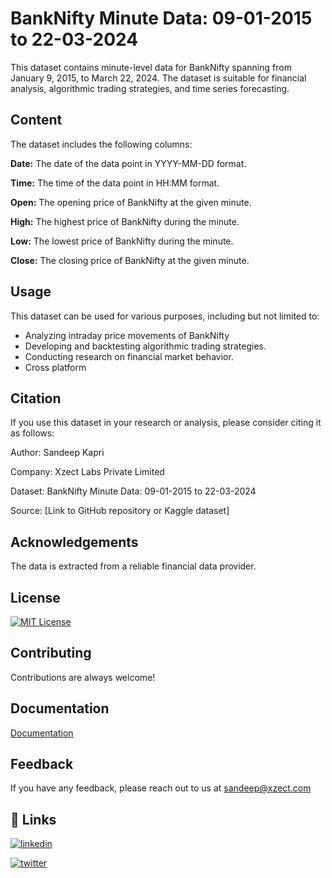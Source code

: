 
# BankNifty Minute Data: 09-01-2015 to 22-03-2024

This dataset contains minute-level data for BankNifty spanning from January 9, 2015, to March 22, 2024. The dataset is suitable for financial analysis, algorithmic trading strategies, and time series forecasting.


## Content
The dataset includes the following columns:

**Date:** The date of the data point in YYYY-MM-DD format.

**Time:** The time of the data point in HH:MM format.

**Open:** The opening price of BankNifty at the given minute.

**High:** The highest price of BankNifty during the minute.

**Low:** The lowest price of BankNifty during the minute.

**Close:** The closing price of BankNifty at the given minute.


## Usage
This dataset can be used for various purposes, including but not limited to:
- Analyzing intraday price movements of BankNifty
- Developing and backtesting algorithmic trading strategies.
- Conducting research on financial market behavior.
- Cross platform


## Citation
If you use this dataset in your research or analysis, please consider citing it as follows:

Author: Sandeep Kapri

Company: Xzect Labs Private Limited

Dataset: BankNifty Minute Data: 09-01-2015 to 22-03-2024

Source: [Link to GitHub repository or Kaggle dataset]


## Acknowledgements

The data is extracted from a reliable financial data provider.



## License


[![MIT License](https://img.shields.io/badge/License-MIT-green.svg)](https://choosealicense.com/licenses/mit/)


## Contributing

Contributions are always welcome!



## Documentation

[Documentation](https://linktodocumentation)


## Feedback

If you have any feedback, please reach out to us at sandeep@xzect.com


## 🔗 Links


[![linkedin](https://img.shields.io/badge/linkedin-0A66C2?style=for-the-badge&logo=linkedin&logoColor=white)](https://www.linkedin.com/in/sandeep-kapri/)

[![twitter](https://img.shields.io/badge/twitter-1DA1F2?style=for-the-badge&logo=twitter&logoColor=white)](https://twitter.com/sandeep_kapri)

